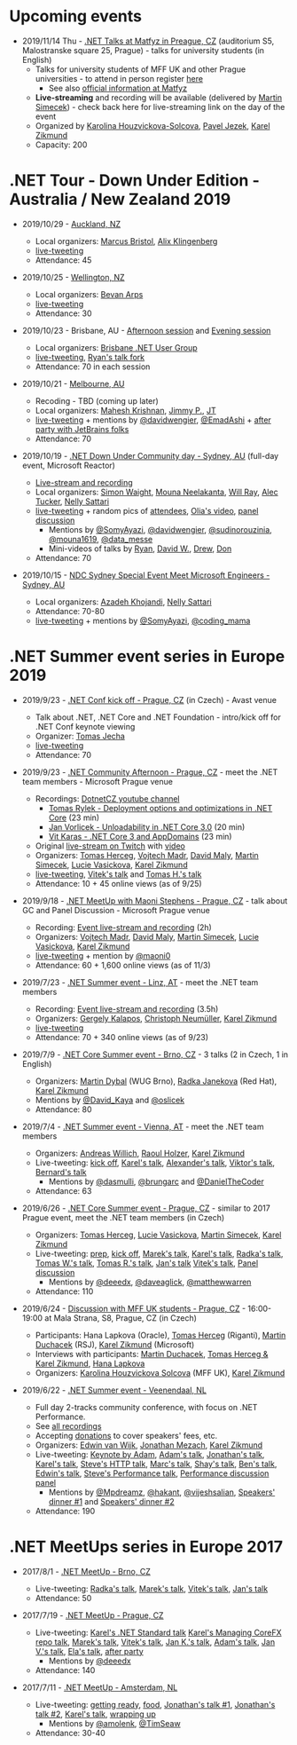# Upcoming events

- 2019/11/14 Thu - [.NET Talks at Matfyz in Preague, CZ](/events/events_2019-11-14_dotNet_Talks_at_Matfyz) (auditorium S5, Malostranske square 25, Prague) - talks for university students (in English)
    - Talks for university students of MFF UK and other Prague universities - to attend in person register [here](http://bit.ly/2CbBXrh)
        - See also [official information at Matfyz](https://opmk.mff.cuni.cz/wiki/studenti/kurzy)
    - **Live-streaming** and recording will be available (delivered by [Martin Simecek](https://twitter.com/deeedx)) - check back here for live-streaming link on the day of the event
    - Organized by [Karolina Houzvickova-Solcova](https://www.mff.cuni.cz/cs/fakulta/organizacni-struktura/lide?hdl=3951), [Pavel Jezek](https://www.mff.cuni.cz/en/faculty/organizational-structure/people?hdl=2764), [Karel Zikmund](https://twitter.com/ziki_cz)
    - Capacity: 200

# .NET Tour - Down Under Edition - Australia / New Zealand 2019

- 2019/10/29 - [Auckland, NZ](https://www.meetup.com/AKL-NET/events/265703571/)
    - Local organizers: [Marcus Bristol](https://twitter.com/mightymuke), [Alix Klingenberg](https://twitter.com/evolutionises)
    - [live-tweeting](https://twitter.com/ziki_cz/status/1189064970094268421)
    - Attendance: 45

- 2019/10/25 - [Wellington, NZ](https://www.meetup.com/WelliDotNet/events/263818832)
    - Local organizers: [Bevan Arps](https://twitter.com/unrepentantgeek)
    - [live-tweeting](https://twitter.com/ziki_cz/status/1187630241935585280)
    - Attendance: 30

- 2019/10/23 - Brisbane, AU - [Afternoon session](https://www.meetup.com/Brisbane-Net-User-Group/events/264974148/) and [Evening session](https://www.meetup.com/Brisbane-Net-User-Group/events/264974257/)
    - Local organizers: [Brisbane .NET User Group](https://www.meetup.com/en-AU/Brisbane-Net-User-Group/)
    - [live-tweeting](https://twitter.com/ziki_cz/status/1186941155235303424), [Ryan's talk fork](https://twitter.com/ziki_cz/status/1186850215053135872)
    - Attendance: 70 in each session

- 2019/10/21 - [Melbourne, AU](https://www.meetup.com/VIC-NET-Meetup/events/nscblpyznbwb/)
    - Recoding - TBD (coming up later)
    - Local organizers: [Mahesh Krishnan](https://twitter.com/MaheshKrishnan), [Jimmy P.](https://twitter.com/pjimmy), [JT](https://twitter.com/jtango18)
    - [live-tweeting](https://twitter.com/ziki_cz/status/1186166622047703040) + mentions by [@davidwengier](https://twitter.com/davidwengier/status/1186204033591083013), [@EmadAshi](https://twitter.com/EmadAshi/status/1186202423016083456) + [after party with JetBrains folks](https://twitter.com/ziki_cz/status/1186240654222839808)
    - Attendance: 70

- 2019/10/19 - [.NET Down Under Community day - Sydney, AU](https://www.dotnetdu2019.dev/) (full-day event, Microsoft Reactor)
    - [Live-stream and recording](https://www.youtube.com/watch?v=2MEfRqHDt58)
    - Local organizers: [Simon Waight](https://twitter.com/simonwaight), [Mouna Neelakanta](https://twitter.com/mouna1619), [Will Ray](https://twitter.com/_willray_), [Alec Tucker](https://twitter.com/alecdtucker), [Nelly Sattari](https://twitter.com/nelly_sattari)
    - [live-tweeting](https://twitter.com/ziki_cz/status/1185422332111785984) + random pics of [attendees](https://twitter.com/ziki_cz/status/1185323208628690944), [Olia's video](https://twitter.com/ziki_cz/status/1185306423418327040), [panel discussion](https://twitter.com/ziki_cz/status/1185422568515350529)
        - Mentions by [@SomyAyazi](https://twitter.com/SomyAyazi/status/1185359774902128641), [@davidwengier](https://twitter.com/davidwengier/status/1185377347052003329), [@sudinorouzinia](https://twitter.com/sudinorouzinia/status/1185559080246464512), [@mouna1619](https://twitter.com/mouna1619/status/1185388918432137219), [@data_messe](https://twitter.com/data_messe/status/1185364090836770817)
        - Mini-videos of talks by [Ryan](https://twitter.com/mouna1619/status/1185324003251982336), [David W.](https://twitter.com/mouna1619/status/1185350386409820160), [Drew](https://twitter.com/mouna1619/status/1185388655239524352), [Don](https://twitter.com/mouna1619/status/1185383303597019137)
    - Attendance: 70

- 2019/10/15 - [NDC Sydney Special Event Meet Microsoft Engineers - Sydney, AU](https://www.meetup.com/Girl-Geek-Sydney/events/263745187/)
    - Local organizers: [Azadeh Khojandi](https://twitter.com/azadehkhojandi), [Nelly Sattari](https://twitter.com/nelly_sattari)
    - Attendance: 70-80
    - [live-tweeting](https://twitter.com/ziki_cz/status/1184038878736453632) + mentions by [@SomyAyazi](https://twitter.com/SomyAyazi/status/1184090891167748096), [@coding_mama](https://twitter.com/coding_mama/status/1184016640117067776)

# .NET Summer event series in Europe 2019

- 2019/9/23 - [.NET Conf kick off - Prague, CZ](https://www.meetup.com/Prague-NET-Meetup/events/264688694/) (in Czech) - Avast venue
    - Talk about .NET, .NET Core and .NET Foundation - intro/kick off for .NET Conf keynote viewing
    - Organizer: [Tomas Jecha](https://twitter.com/jechtom)
    - [live-tweeting](https://twitter.com/jechtom/status/1176420296263380993)
    - Attendance: 70

- 2019/9/23 - [.NET Community Afternoon - Prague, CZ](https://www.meetup.com/xmdg-cz/events/264530658/) - meet the .NET team members - Microsoft Prague venue
    - Recordings: [DotnetCZ youtube channel](https://www.youtube.com/channel/UCbqA6EXdNZTTDBzXd5pIdqA)
        - [Tomas Rylek - Deployment options and optimizations in .NET Core](https://www.youtube.com/watch?v=FyvWGuYA0GM) (23 min)
        - [Jan Vorlicek - Unloadability in .NET Core 3.0](https://www.youtube.com/watch?v=nEstAgTgmL0) (20 min)
        - [Vit Karas - .NET Core 3 and AppDomains](https://www.youtube.com/watch?v=11kru8dpFTU) (23 min)
    - Original [live-stream on Twitch](https://www.twitch.tv/events/D7fMFnMzTIKy5jov95oUjg) with [video](https://www.twitch.tv/videos/485324093)
    - Organizers: [Tomas Herceg](https://twitter.com/hercegtomas), [Vojtech Madr](https://twitter.com/madrvojt), [David Maly](https://www.linkedin.com/in/david-mal%C3%BD/), [Martin Simecek](https://twitter.com/deeedx), [Lucie Vasickova](https://twitter.com/lulucieva), [Karel Zikmund](https://twitter.com/ziki_cz)
    - [live-tweeting](https://twitter.com/ziki_cz/status/1176083833684418561), [Vitek's talk](https://twitter.com/ziki_cz/status/1176089641935675392) and [Tomas H.'s talk](https://twitter.com/ziki_cz/status/1176100078299308033)
    - Attendance: 10 + 45 online views (as of 9/25)

- 2019/9/18 - [.NET MeetUp with Maoni Stephens - Prague, CZ](https://www.meetup.com/xmdg-cz/events/264530629/) - talk about GC and Panel Discussion - Microsoft Prague venue
    - Recording: [Event live-stream and recording](https://www.youtube.com/watch?v=m4fddMZDceQ) (2h)
    - Organizers: [Vojtech Madr](https://twitter.com/madrvojt), [David Maly](https://www.linkedin.com/in/david-mal%C3%BD/), [Martin Simecek](https://twitter.com/deeedx), [Lucie Vasickova](https://twitter.com/lulucieva), [Karel Zikmund](https://twitter.com/ziki_cz)
    - [live-tweeting](https://twitter.com/ziki_cz/status/1174376763889192961) + mention by [@maoni0](https://twitter.com/maoni0/status/1174432979550134273)
    - Attendance: 60 + 1,600 online views (as of 11/3)

- 2019/7/23 - [.NET Summer event - Linz, AT](https://www.meetup.com/NET-Stammtisch-Linz/events/261637908/) - meet the .NET team members
    - Recording: [Event live-stream and recording](https://youtu.be/tlszvLLMc4Q?t=325) (3.5h)
    - Organizers: [Gergely Kalapos](https://twitter.com/gregkalapos), [Christoph Neumüller](https://twitter.com/discostu105), [Karel Zikmund](https://twitter.com/ziki_cz)
    - [live-tweeting](https://twitter.com/ziki_cz/status/1153691245614518274)
    - Attendance: 70 + 340 online views (as of 9/23)

- 2019/7/9 - [.NET Core Summer event - Brno, CZ](https://www.wug.cz/brno/akce/1152--NET-Core-Summer-Event) - 3 talks (2 in Czech, 1 in English)
    - Organizers: [Martin Dybal](https://twitter.com/Martin_Dybal) (WUG Brno), [Radka Janekova](https://twitter.com/RheaAyase) (Red Hat), [Karel Zikmund](https://twitter.com/ziki_cz)
    - Mentions by [@David_Kaya](https://twitter.com/David_Kaya/status/1148666352368050176) and [@oslicek](https://twitter.com/oslicek/status/1148682841804431360)
    - Attendance: 80

- 2019/7/4 - [.NET Summer event - Vienna, AT](https://www.meetup.com/dotnet-austria/events/262250140/) - meet the .NET team members
    - Organizers: [Andreas Willich](https://twitter.com/SabotageAndi), [Raoul Holzer](https://twitter.com/RaoulHolzer), [Karel Zikmund](https://twitter.com/ziki_cz)
    - Live-tweeting: [kick off](https://twitter.com/ziki_cz/status/1146818318420119552), [Karel's talk](https://twitter.com/m_kojic/status/1146799438960242688), [Alexander's talk](https://twitter.com/ziki_cz/status/1146822423783911424), [Viktor's talk](https://twitter.com/ziki_cz/status/1146844612608372741), [Bernard's talk](https://twitter.com/ziki_cz/status/1146859328340729864)
        - Mentions by [@dasmulli](https://twitter.com/dasmulli/status/1146905722279608322), [@brungarc](https://twitter.com/brungarc/status/1146867209559519232) and [@DanielTheCoder](https://twitter.com/DanielTheCoder/status/1146860278388273154)
    - Attendance: 63

- 2019/6/26 - [.NET Core Summer event - Prague, CZ](https://corestart3.updatedays.cz) - similar to 2017 Prague event, meet the .NET team members (in Czech)
    - Organizers: [Tomas Herceg](https://twitter.com/hercegtomas), [Lucie Vasickova](https://twitter.com/lulucieva), [Martin Simecek](https://twitter.com/deeedx), [Karel Zikmund](https://twitter.com/ziki_cz)
    - Live-tweeting: [prep](https://twitter.com/ziki_cz/status/1143765423646806016), [kick off](https://twitter.com/hercegtomas/status/1143791735996395520), [Marek's talk](https://twitter.com/ziki_cz/status/1143802270968090624), [Karel's talk](https://twitter.com/mzikmunddev/status/1143807548354682880), [Radka's talk](https://twitter.com/ziki_cz/status/1143838334244065280), [Tomas W.'s talk](https://twitter.com/ziki_cz/status/1143843042404831233), [Tomas R.'s talk](https://twitter.com/ziki_cz/status/1143863925622091777), [Jan's talk](https://twitter.com/ziki_cz/status/1143869543800037376) [Vitek's talk](https://twitter.com/ziki_cz/status/1143881461260541952), [Panel discussion](https://twitter.com/mzikmunddev/status/1143887212704075782)
        - Mentions by [@deeedx](https://twitter.com/deeedx/status/1143807433720160258), [@daveaglick](https://twitter.com/daveaglick/status/1143869746003218432), [@matthewwarren](https://twitter.com/matthewwarren/status/1144174196681072641)
    - Attendance: 110

- 2019/6/24 - [Discussion with MFF UK students - Prague, CZ](https://opmk.mff.cuni.cz/wiki/studenti/kurzy#setkani_s_absolventy_informatickych_oboru) - 16:00-19:00 at Mala Strana, S8, Prague, CZ (in Czech)
    - Participants: Hana Lapkova (Oracle), [Tomas Herceg](https://twitter.com/hercegtomas) (Riganti), [Martin Duchacek](https://twitter.com/MDuchacek) (RSJ), [Karel Zikmund](https://twitter.com/ziki_cz) (Microsoft)
    - Interviews with participants: [Martin Duchacek](https://www.matfyz.cz/clanky/1361-setkani-s-absolventy-martin-duchacek), [Tomas Herceg & Karel Zikmund](https://www.matfyz.cz/clanky/1360-setkani-s-absolventy-karel-zikmund-a-tomas-herceg), [Hana Lapkova](https://www.matfyz.cz/clanky/1366-setkani-s-absolventy-hana-lapkova)
    - Organizers: [Karolina Houzvickova Solcova](https://www.mff.cuni.cz/cs/fakulta/organizacni-struktura/lide?hdl=3951) (MFF UK), [Karel Zikmund](https://twitter.com/ziki_cz)

- 2019/6/22 - [.NET Summer event - Veenendaal, NL](https://www.dncse.nl)
    - Full day 2-tracks community conference, with focus on .NET Performance.
    - See [all recordings](https://www.youtube.com/channel/UCDN6GsQYVelpzic7KRjhSVQ/videos)
    - Accepting [donations](https://opencollective.com/net-core-summer-event-netherlands/events/net-core-summer-event-2019-39269ev) to cover speakers' fees, etc.
    - Organizers: [Edwin van Wijk](https://twitter.com/evanwijk), [Jonathan Mezach](https://twitter.com/jmezach), [Karel Zikmund](https://twitter.com/ziki_cz)
    - Live-tweeting: [Keynote by Adam](https://twitter.com/ziki_cz/status/1142333545274314753), [Adam's talk](https://twitter.com/ziki_cz/status/1142348964639006720), [Jonathan's talk](https://twitter.com/ziki_cz/status/1142353382058971136), [Karel's talk](https://twitter.com/JohannesOenema/status/1142387146394877955), [Steve's HTTP talk](https://twitter.com/ziki_cz/status/1142398044517875714), [Marc's talk](https://twitter.com/ziki_cz/status/1142412898314141696), [Shay's talk](https://twitter.com/jmezach/status/1142394747631349760), [Ben's talk](https://twitter.com/stevejgordon/status/1142360828580155392), [Edwin's talk](https://twitter.com/ziki_cz/status/1142429916530712577), [Steve's Performance talk](https://twitter.com/jmezach/status/1142428503536787457), [Performance discussion panel](https://twitter.com/jmezach/status/1142437453397143552)
        - Mentions by [@Mpdreamz](https://twitter.com/Mpdreamz/status/1142330368055533569), [@hakant](https://twitter.com/hakant/status/1142435079970598914), [@vijeshsalian](https://twitter.com/vijeshsalian/status/1142461115395379202), [Speakers' dinner #1](https://twitter.com/jmezach/status/1142471776515047424) and [Speakers' dinner #2](https://twitter.com/ziki_cz/status/1142472772838395905)
    - Attendance: 190


# .NET MeetUps series in Europe 2017

- 2017/8/1 - [.NET MeetUp - Brno, CZ](/events/2017-08-01_dotNetMeetUp_Brno)
    - Live-tweeting: [Radka's talk](https://twitter.com/ziki_cz/status/892409393966395392), [Marek's talk](https://twitter.com/ziki_cz/status/892431541871284224), [Vitek's talk](https://twitter.com/ziki_cz/status/892440106249973760), [Jan's talk](https://twitter.com/ziki_cz/status/892443467581972481)
    - Attendance: 50

- 2017/7/19 - [.NET MeetUp - Prague, CZ](/events/2017-07-19_dotNetMeetUp_Prague)
    - Live-tweeting: [Karel's .NET Standard talk](https://twitter.com/ElaMoscicka/status/887702765845319680)
    [Karel's Managing CoreFX repo talk](https://twitter.com/madrvojt/status/887713509726932994), [Marek's talk](https://twitter.com/ziki_cz/status/887734166841962502), [Vitek's talk](https://twitter.com/ziki_cz/status/887739731399913474), [Jan K.'s talk](https://twitter.com/ziki_cz/status/887741750319513600), [Adam's talk](https://twitter.com/ziki_cz/status/887744593739079685), [Jan V.'s talk](https://twitter.com/ziki_cz/status/887750304426602496), [Ela's talk](https://twitter.com/ziki_cz/status/887754016192692224), [after party](https://twitter.com/ziki_cz/status/887770002862088192)
        - Mentions by [@deeedx](https://twitter.com/deeedx/status/888183646812852225)
    - Attendance: 140

- 2017/7/11 - [.NET MeetUp - Amsterdam, NL](/events/2017-07-11_dotNetMeetUp_Amsterdam)
    - Live-tweeting: [getting ready](https://twitter.com/ziki_cz/status/884781483659071488), [food](https://twitter.com/evanwijk/status/884812128938491904), [Jonathan's talk #1](https://twitter.com/evanwijk/status/884832421870542848), [Jonathan's talk #2](https://twitter.com/ziki_cz/status/884834697418854400), [Karel's talk](https://twitter.com/evanwijk/status/884820451888951296), [wrapping up](https://twitter.com/evanwijk/status/884917954277670913)
        - Mentions by [@amolenk](https://twitter.com/amolenk/status/884819650273583104), [@TimSeaw](https://twitter.com/TimSeaw/status/884861172146688002)
    - Attendance: 30-40
